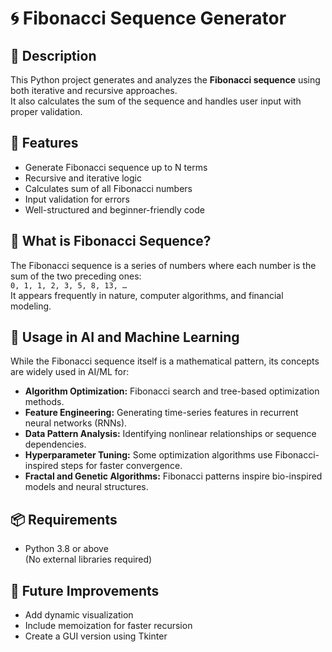 # 🌀 Fibonacci Sequence Generator

## 📘 Description  
This Python project generates and analyzes the **Fibonacci sequence** using both iterative and recursive approaches.  
It also calculates the sum of the sequence and handles user input with proper validation.

## 🚀 Features  
- Generate Fibonacci sequence up to N terms  
- Recursive and iterative logic  
- Calculates sum of all Fibonacci numbers  
- Input validation for errors  
- Well-structured and beginner-friendly code  

## 🧠 What is Fibonacci Sequence?  
The Fibonacci sequence is a series of numbers where each number is the sum of the two preceding ones:  
`0, 1, 1, 2, 3, 5, 8, 13, …`  
It appears frequently in nature, computer algorithms, and financial modeling.

## 🤖 Usage in AI and Machine Learning  
While the Fibonacci sequence itself is a mathematical pattern, its concepts are widely used in AI/ML for:  
- **Algorithm Optimization:** Fibonacci search and tree-based optimization methods.  
- **Feature Engineering:** Generating time-series features in recurrent neural networks (RNNs).  
- **Data Pattern Analysis:** Identifying nonlinear relationships or sequence dependencies.  
- **Hyperparameter Tuning:** Some optimization algorithms use Fibonacci-inspired steps for faster convergence.  
- **Fractal and Genetic Algorithms:** Fibonacci patterns inspire bio-inspired models and neural structures.  

## 📦 Requirements  
- Python 3.8 or above  
(No external libraries required)

## 🔮 Future Improvements  
- Add dynamic visualization  
- Include memoization for faster recursion  
- Create a GUI version using Tkinter
